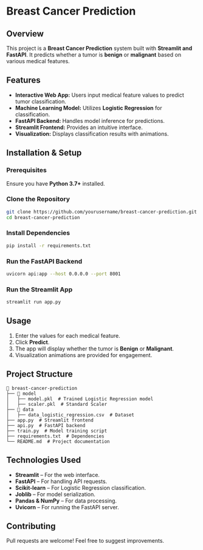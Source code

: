 # Breast Cancer Prediction

## Overview

This project is a **Breast Cancer Prediction** system built with **Streamlit and FastAPI**. It predicts whether a tumor is **benign** or **malignant** based on various medical features.

## Features

- **Interactive Web App:** Users input medical feature values to predict tumor classification.
- **Machine Learning Model:** Utilizes **Logistic Regression** for classification.
- **FastAPI Backend:** Handles model inference for predictions.
- **Streamlit Frontend:** Provides an intuitive interface.
- **Visualization:** Displays classification results with animations.

## Installation & Setup

### Prerequisites
Ensure you have **Python 3.7+** installed.

### Clone the Repository

```bash
git clone https://github.com/yourusername/breast-cancer-prediction.git
cd breast-cancer-prediction
```

### Install Dependencies

```bash
pip install -r requirements.txt
```

### Run the FastAPI Backend

```bash
uvicorn api:app --host 0.0.0.0 --port 8001
```

### Run the Streamlit App

```bash
streamlit run app.py
```

## Usage

1. Enter the values for each medical feature.
2. Click **Predict**.
3. The app will display whether the tumor is **Benign** or **Malignant**.
4. Visualization animations are provided for engagement.

## Project Structure

```
📂 breast-cancer-prediction
├── 📂 model
│   ├── model.pkl  # Trained Logistic Regression model
│   ├── scaler.pkl  # Standard Scaler
├── 📂 data
│   ├── data_logistic_regression.csv  # Dataset
├── app.py  # Streamlit frontend
├── api.py  # FastAPI backend
├── train.py  # Model training script
├── requirements.txt  # Dependencies
└── README.md  # Project documentation
```

## Technologies Used

- **Streamlit** – For the web interface.
- **FastAPI** – For handling API requests.
- **Scikit-learn** – For Logistic Regression classification.
- **Joblib** – For model serialization.
- **Pandas & NumPy** – For data processing.
- **Uvicorn** – For running the FastAPI server.

## Contributing
Pull requests are welcome! Feel free to suggest improvements.
